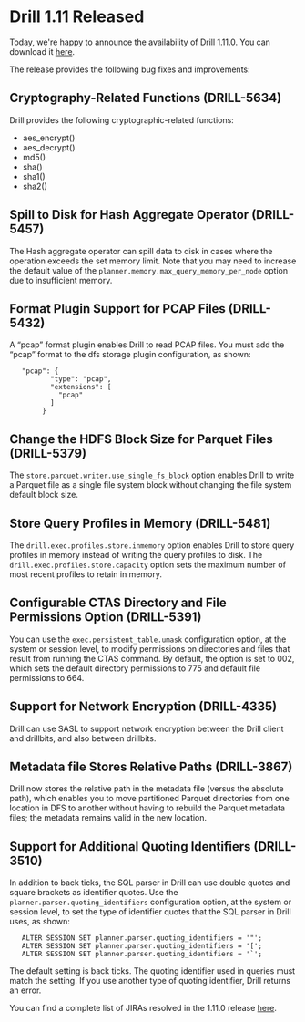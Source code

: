 # Drill 1.11 Released

Today, we're happy to announce the availability of Drill 1.11.0. You can download it [here](https://drill.apache.org/download/).

The release provides the following bug fixes and improvements:

## Cryptography-Related Functions (DRILL-5634)
Drill provides the following cryptographic-related functions:

- aes_encrypt()
- aes_decrypt()
- md5()
- sha()
- sha1()
- sha2()  

## Spill to Disk for Hash Aggregate Operator (DRILL-5457)  
The Hash aggregate operator can spill data to disk in cases where the operation exceeds the set memory limit. Note that you may need to increase the default value of the `planner.memory.max_query_memory_per_node` option due to insufficient memory.      

## Format Plugin Support for PCAP Files (DRILL-5432)  
A “pcap” format plugin enables Drill to read PCAP files. You must add the “pcap” format to the dfs storage plugin configuration, as shown:  

       "pcap": {
              "type": "pcap",
              "extensions": [
                "pcap"
              ]
            }   

## Change the HDFS Block Size for Parquet Files (DRILL-5379)  
The `store.parquet.writer.use_single_fs_block` option enables Drill to write a Parquet file as a single file system block without changing the file system default block size.

## Store Query Profiles in Memory (DRILL-5481)  
The `drill.exec.profiles.store.inmemory` option enables Drill to store query profiles in memory instead of writing the query profiles to disk. The `drill.exec.profiles.store.capacity` option sets the maximum number of most recent profiles to retain in memory.  

## Configurable CTAS Directory and File Permissions Option (DRILL-5391)  
You can use the `exec.persistent_table.umask` configuration option, at the system or session level, to modify permissions on directories and files that result from running the CTAS command. By default, the option is set to 002, which sets the default directory permissions to 775 and default file permissions to 664.   

## Support for Network Encryption (DRILL-4335)  
Drill can use SASL to support network encryption between the Drill client and drillbits, and also between drillbits.  

## Metadata file Stores Relative Paths (DRILL-3867)  
Drill now stores the relative path in the metadata file (versus the absolute path), which enables you to move partitioned Parquet directories from one location in DFS to another without having to rebuild the Parquet metadata files; the metadata remains valid in the new location.  

## Support for Additional Quoting Identifiers (DRILL-3510)  
In addition to back ticks, the SQL parser in Drill can use double quotes and square brackets as identifier quotes. Use the `planner.parser.quoting_identifiers` configuration option, at the system or session level, to set the type of identifier quotes that the SQL parser in Drill uses, as shown:  

       ALTER SESSION SET planner.parser.quoting_identifiers = '"';  
       ALTER SESSION SET planner.parser.quoting_identifiers = '[';  
       ALTER SESSION SET planner.parser.quoting_identifiers = '`';  

The default setting is back ticks. The quoting identifier used in queries must match the setting. If you use another type of quoting identifier, Drill returns an error.  

You can find a complete list of JIRAs resolved in the 1.11.0 release [here](https://issues.apache.org/jira/secure/ReleaseNote.jspa?projectId=12313820&version=12339943).

